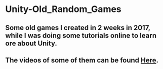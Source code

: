 # Unity-Old_Random_Games
## Some old games I created in 2 weeks in 2017, while I was doing some tutorials online to learn ore about Unity.
## The videos of some of them can be found <a href="www.youtube.com/channel/UCg-LSZYyAA-KUTYLXBTFdDA">Here</a>.
